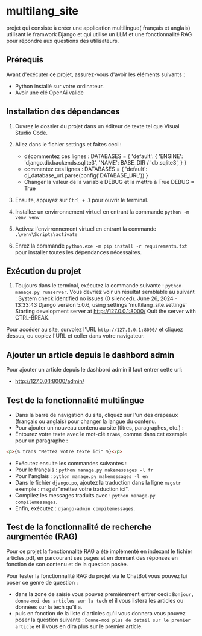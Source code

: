 # multilang_site
projet qui consiste à créer une application multilingue( français et anglais) utilisant le framwork Django et qui utilise un LLM  et une fonctionnalité RAG pour répondre aux questions des utilisateurs.

## Prérequis
Avant d'exécuter ce projet, assurez-vous d'avoir les éléments suivants :
- Python installé sur votre ordinateur.
- Avoir une clé OpenAi valide 

## Installation des dépendances 
1. Ouvrez le dossier du projet dans un éditeur de texte tel que Visual Studio Code.
2. Allez dans le fichier settings et faites ceci :
    - décommentez ces lignes :
          DATABASES = {
          'default': {
              'ENGINE': 'django.db.backends.sqlite3',
              'NAME': BASE_DIR / 'db.sqlite3',
          }
      }
    - commentez ces lignes : 
      DATABASES = {
      'default': dj_database_url.parse(config('DATABASE_URL'))
      }
    - Changer la valeur de la variable DEBUG et la mettre à True
      DEBUG = True

3. Ensuite, appuyez sur `Ctrl + J` pour ouvrir le terminal.
4. Installez un envirronnement virtuel en entrant la commande `python -m venv venv`
5. Activez l'envirronnement virtuel en entrant la commande `.\venv\Scripts\activate`
6. Enrez la commande `python.exe -m pip install -r requirements.txt` pour installer toutes les dépendances nécessaires.

## Exécution du projet
1. Toujours dans le terminal, exécutez la commande suivante : `python manage.py runserver`.
   Vous devriez voir un résultat semblable au suivant :
   System check identified no issues (0 silenced).
  June 26, 2024 - 13:33:43
  Django version 5.0.6, using settings 'multilang_site.settings'
  Starting development server at http://127.0.0.1:8000/
  Quit the server with CTRL-BREAK.

Pour accéder au site, survolez l'URL `http://127.0.0.1:8000/` et cliquez dessus, ou copiez l'URL et coller dans votre navigateur.

## Ajouter un article depuis le dashbord admin
Pour ajouter un article depuis le dashbord admin il faut entrer cette url:
  - http://127.0.0.1:8000/admin/

## Test de la fonctionnalité multilingue
- Dans la barre de navigation du site, cliquez sur l'un des drapeaux (français ou anglais) pour changer la langue du contenu.
- Pour ajouter un nouveau contenu au site (titres, paragraphes, etc.) :
- Entourez votre texte avec le mot-clé `trans`, comme dans cet exemple pour un paragraphe :
 ```html
 <p>{% trans "Mettez votre texte ici" %}</p>
 ```
- Exécutez ensuite les commandes suivantes :
 - Pour le français : `python manage.py makemessages -l fr`
 - Pour l'anglais : `python manage.py makemessages -l en`
 - Dans le fichier `django.po`, ajoutez la traduction dans la ligne `msgstr` exemple :  msgstr"mettez votre traduction ici".
 - Compilez les messages traduits avec : `python manage.py compilemessages`.
 - Enfin, exécutez : `django-admin compilemessages`.

## Test de la fonctionnalité de recherche aurgmentée (RAG)
Pour ce projet la fonctionnalité RAG a été implémenté en indexant le fichier articles.pdf, en parcourant ses pages et en donnant des réponses en fonction de son contenu et de la question posée.

Pour tester la fonctionnalité RAG du projet via le ChatBot vous pouvez lui poser ce genre de question :
  - dans la zone de saisie vous pouvez premièrement entrer ceci : `Bonjour, donne-moi des articles sur la tech` et il vous listera les articles ou données sur la tech qu'il a.
  - puis en fonction de la liste d'articles qu'il vous donnera vous pouvez poser la question suivante : `Donne-moi plus de detail sur le premier article` et il vous en dira plus sur le premier article.
